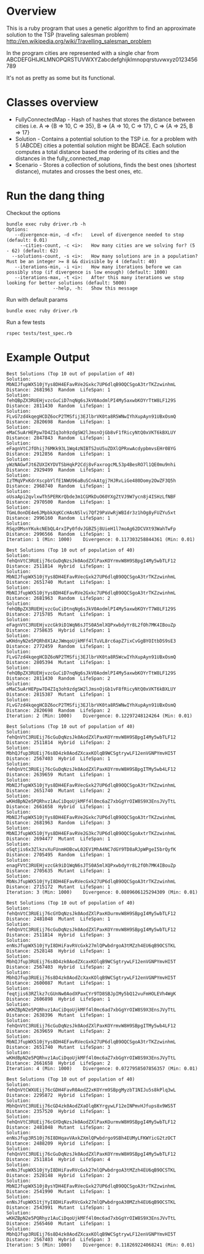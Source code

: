 # Overview

This is a ruby program that uses a genetic algorithm to find an approximate solution to the TSP (traveling salesman problem) http://en.wikipedia.org/wiki/Travelling_salesman_problem

In the program cities are represented with a single char from
    ABCDEFGHIJKLMNOPQRSTUVWXYZabcdefghijklmnopqrstuvwxyz0123456789

It's not as pretty as some but its functional.

# Classes overview

* FullyConnectedMap - Hash of hashes that stores the distance between cities i.e. A => {B => 10, C => 35}, B => {A => 10, C => 17}, C => {A => 25, B => 17}
* Solution - Contains a potential solution to the TSP i.e. for a problem with 5 (ABCDE) cities a potential solution might be BDACE.  Each solution computes a total distance based the ordering of its cities and the distances in the fully\_connected\_map
* Scenario - Stores a collection of solutions, finds the best ones (shortest distance), mutates and crosses the best ones, etc.

# Run the dang thing

Checkout the options

    bundle exec ruby driver.rb -h
	Options:
	   --divergence-min, -d <f>:   Level of divergence needed to stop (default: 0.01)
	     --cities-count, -c <i>:   How many cities are we solving for? (5 - 62) (default: 62)
	  --solutions-count, -s <i>:   How many solutions are in a population? Must be an integer >= 8 && divisible by 4 (default: 40)
	   --iterations-min, -i <i>:   How many iterations before we can possibly stop (if divergence is low enough) (default: 1000)
	   --iterations-max, -t <i>:   After this many iterations we stop looking for better solutions (default: 5000)
	                 --help, -h:   Show this message


Run with default params

    bundle exec ruby driver.rb

Run a few tests

    rspec tests/test_spec.rb

# Example Output

	Best Solutions (Top 10 out of population of 40)
	Solution: MbNIJfupWX510jYys8DH4EFavRVe2Gxkc7UP6dlqB9OQCSgoA3trTKZzwinhmL  Distance: 2681963  Random  LifeSpan: 1
	Solution: fehQBpZX3RUEHjvzcGuCiD7nqNg6sJkV0AodmlPI4My5axwbKOYrTtW8LF129S  Distance: 2811430  Random  LifeSpan: 1
	Solution: FLvG7zd4kqegHCDZ6ocP2TMSfij3EJlbrVK0ta8R5WNwIYhXupAyn91UBxOsmQ  Distance: 2820698  Random  LifeSpan: 1
	Solution: eMaC5uArHEPpw7D4ZIq3oh9zdgSW2lJmsnOjGb8vF1fRicyNtQ0xVKT6kBXLUY  Distance: 2847843  Random  LifeSpan: 1
	Solution: eFagnVtCJfOhij76MKk93L1Wq4zNIBTS2oU5uZDXlQPRxwAcdypbmvsEHr08YG  Distance: 2912856  Random  LifeSpan: 1
	Solution: yWzNAGwfJt6ZUXIKYDVTSbHqkP2Cdj8vFaxrogcML53p4BesRO7l1QE0mu9nhi  Distance: 2929499  Random  LifeSpan: 1
	Solution: IzTMqVPxKdrXscpbYlfE1NWU96aBuSCnkAtgj7HJRvLiGe480Domy2OwZF3Q5h  Distance: 2968740  Random  LifeSpan: 1
	Solution: oUsaApi2qvlxwTh5PERKrQbde3m1CGMkDuO60YXgZtVJ9W7ycn8j4ISHzLfNBF  Distance: 2970500  Random  LifeSpan: 1
	Solution: TGmL0onDE4e6JMpbkXqKCcHAsNSlvi7Qf29PaVwRjWBIdr3z1hOg8yFUZYu5xt  Distance: 2996160  Random  LifeSpan: 1
	Solution: RSqzOMsnYKukcNEbQL4rxIPy0fdvJGBZ5j8UieH1l7moAg62DCVXt93WahTwFp  Distance: 2996566  Random  LifeSpan: 1
	Iteration: 1 (Min: 1000)    Divergence: 0.117303258844361 (Min: 0.01)

	Best Solutions (Top 10 out of population of 40)
	Solution: fehQnVtC3RUEij76cGuDqNzsJk0AodZXlPaxKOYrmvW8H9SBpgI4My5wbTLF12  Distance: 2511814  Hybrid  LifeSpan: 1
	Solution: MbNIJfupWX510jYys8DH4EFavRVecGxk27UP6dlqB9OQCSgoA3trTKZzwinhmL  Distance: 2651740  Mutant  LifeSpan: 1
	Solution: MbNIJfupWX510jYys8DH4EFavRVe2Gxkc7UP6dlqB9OQCSgoA3trTKZzwinhmL  Distance: 2681963  Random  LifeSpan: 2
	Solution: fehQBpZX3RUEHjvzcGuCiDtnqNg6sJkV0AodmlPI4My5axwbKOYrT7W8LF129S  Distance: 2715785  Mutant  LifeSpan: 1
	Solution: eFagnVtC3RUEHjvzcGk9iD1WqN6sJTS0A5mlXQPxwbdyYr8L2fOh7MK4IBouZp  Distance: 2758635  Hybrid  LifeSpan: 1
	Solution: wKHdnyN2e5PQRh0X1AzJWmqoUjkMFf4lTuVL8rc6apZ7ixCvGgBYOItbDS9sE3  Distance: 2772459  Random  LifeSpan: 1
	Solution: FLvG7zd4kqegHCDZ6oNP2TMSfij3EJlbrVK0ta8R5WcwIYhXupAyn91UBxOsmQ  Distance: 2805394  Mutant  LifeSpan: 1
	Solution: fehQBpZX3RUEHjvzcGuCiD7nqNg6sJkV0AodmlPI4My5axwbKOYrTtW8LF129S  Distance: 2811430  Random  LifeSpan: 2
	Solution: eMaC5uArHEPpw7D4ZIq3oh9zdgSW2lJmsnOjGb1vF8fRicyNtQ0xVKT6kBXLUY  Distance: 2815387  Mutant  LifeSpan: 1
	Solution: FLvG7zd4kqegHCDZ6ocP2TMSfij3EJlbrVK0ta8R5WNwIYhXupAyn91UBxOsmQ  Distance: 2820698  Random  LifeSpan: 2
	Iteration: 2 (Min: 1000)    Divergence: 0.12297248124264 (Min: 0.01)

	Best Solutions (Top 10 out of population of 40)
	Solution: fehQnVtC3RUEij76cGuDqNzsJk0AodZXlPaxKOYrmvW8H9SBpgI4My5wbTLF12  Distance: 2511814  Hybrid  LifeSpan: 2
	Solution: MbhQJfup3RUEij76s8D4zk0AodZXcaxKOlqB9WCSgtrywLF12enVGNPYmvHI5T  Distance: 2567403  Hybrid  LifeSpan: 1
	Solution: fehQnVtC3RUEij76cGuDqNzsJk0AodZXlPaxKOYrmvW8H9SBpgITMy5wb4LF12  Distance: 2639659  Mutant  LifeSpan: 1
	Solution: MbNIJfupWX510jYys8DH4EFavRVecGxk27UP6dlqB9OQCSgoA3trTKZzwinhmL  Distance: 2651740  Mutant  LifeSpan: 2
	Solution: wKHdBpN2e5PQRhvz1AuCiDqoUjkMFf4l0mc6aZ7xbGgYrOIW8S9X3EnsJVyTtL  Distance: 2661658  Hybrid  LifeSpan: 1
	Solution: MbNIJfupWX510jYys8DH4EFavRVe2Gxkc7UP6dlqB9OQCSgoA3trTKZzwinhmL  Distance: 2681963  Random  LifeSpan: 3
	Solution: MbNIJfupWX510jYys8DH4EFavRVe2G3kc7UP6dlqB9OQCSgoAxtrTKZzwinhmL  Distance: 2694477  Mutant  LifeSpan: 1
	Solution: oSqtjis6x3ZlkzvXuFUnmHOBcwL02EV1MhA4NC7dGY9TD8aRJpWPgeI5brQyfK  Distance: 2705495  Random  LifeSpan: 1
	Solution: enagFVtC3RUEHjvzcGk9iD1WqN6sJTS0A5mlXQPxwbdyYr8L2fOh7MK4IBouZp  Distance: 2705635  Mutant  LifeSpan: 1
	Solution: MbNsJfupWX510jYyI8DH4EFavRVecGxk27UP6dlqB9OQCSgoA3trTKZzwinhmL  Distance: 2715172  Mutant  LifeSpan: 1
	Iteration: 3 (Min: 1000)    Divergence: 0.0809606125294309 (Min: 0.01)

	Best Solutions (Top 10 out of population of 40)
	Solution: fehQnVtC3RUEij76cGYDqNzsJk0AodZXlPaxKOurmvW8H9SBpgI4My5wbTLF12  Distance: 2481048  Mutant  LifeSpan: 1
	Solution: fehQnVtC3RUEij76cGuDqNzsJk0AodZXlPaxKOYrmvW8H9SBpgI4My5wbTLF12  Distance: 2511814  Hybrid  LifeSpan: 3
	Solution: enNsJfupWX510jYyI8DHiFavRVcGxk27mlQPwbdrgoA3tMZzh4EU6qB9OCSTKL  Distance: 2528148  Hybrid  LifeSpan: 1
	Solution: MbhQJfup3RUEij76s8D4zk0AodZXcaxKOlqB9WCSgtrywLF12enVGNPYmvHI5T  Distance: 2567403  Hybrid  LifeSpan: 2
	Solution: MbhQJfup3RUEij76s8D4zk0AodZcXaxKOlqB9WCSgtrywLF12enVGNPYmvHI5T  Distance: 2600087  Mutant  LifeSpan: 1
	Solution: feqtjis63RZlkz7cGUnNw0AodXPaxCYr9TD8SBJpIMy5bQ12vuFmHOLEVh4WgK  Distance: 2606898  Hybrid  LifeSpan: 1
	Solution: wKHZBpN2e5PQRhvz1AuCiDqoUjkMFf4l0mc6ad7xbGgYrOIW8S9X3EnsJVyTtL  Distance: 2638396  Mutant  LifeSpan: 1
	Solution: fehQnVtC3RUEij76cGuDqNzsJk0AodZXlPaxKOYrmvW8H9SBpgITMy5wb4LF12  Distance: 2639659  Mutant  LifeSpan: 2
	Solution: MbNIJfupWX510jYys8DH4EFavRVecGxk27UP6dlqB9OQCSgoA3trTKZzwinhmL  Distance: 2651740  Mutant  LifeSpan: 3
	Solution: wKHdBpN2e5PQRhvz1AuCiDqoUjkMFf4l0mc6aZ7xbGgYrOIW8S9X3EnsJVyTtL  Distance: 2661658  Hybrid  LifeSpan: 2
	Iteration: 4 (Min: 1000)    Divergence: 0.0727958507856357 (Min: 0.01)

	Best Solutions (Top 10 out of population of 40)
	Solution: fehQnVtCWXUEij76cGDH4FavR0AodZ2xKOYrm9SBpgMyzbT1NIJu5s8kPlq3wL  Distance: 2295872  Hybrid  LifeSpan: 1
	Solution: MbhQnVtC3RUEij76cGD4zk0AodZXaOlqBKYrgywLF12eINPmvHJfups8x9WS5T  Distance: 2357520  Hybrid  LifeSpan: 1
	Solution: fehQnVtC3RUEij76cGYDqNzsJk0AodZXlPaxKOurmvW8H9SBpgI4My5wbTLF12  Distance: 2481048  Mutant  LifeSpan: 2
	Solution: enNsJfup3R510j76I8DHqavVAxkZXmlQPwbdrgo9SBh4EUMyLFKWYicG2tzOCT  Distance: 2488209  Hybrid  LifeSpan: 1
	Solution: fehQnVtC3RUEij76cGuDqNzsJk0AodZXlPaxKOYrmvW8H9SBpgI4My5wbTLF12  Distance: 2511814  Hybrid  LifeSpan: 4
	Solution: enNsJfupWX510jYyI8DHiFavRVcGxk27mlQPwbdrgoA3tMZzh4EU6qB9OCSTKL  Distance: 2528148  Hybrid  LifeSpan: 2
	Solution: MbNIJfupWX510j8ysYDH4EFavRVecGxk27UP6dlqB9OQCSgoA3trTKZzwinhmL  Distance: 2541990  Mutant  LifeSpan: 1
	Solution: enNsJfupWX51tjYyI8DHiFavRVcGxk27mlQPwbdrgoA30MZzh4EU6qB9OCSTKL  Distance: 2543991  Mutant  LifeSpan: 1
	Solution: wKHZBpN2e5PQRhyz1AuCiDqoUjkMFf4l0mc6ad7xbGgYrOIW8S9X3EnsJVvTtL  Distance: 2565460  Mutant  LifeSpan: 1
	Solution: MbhQJfup3RUEij76s8D4zk0AodZXcaxKOlqB9WCSgtrywLF12enVGNPYmvHI5T  Distance: 2567403  Hybrid  LifeSpan: 3
	Iteration: 5 (Min: 1000)    Divergence: 0.118269224068241 (Min: 0.01)

